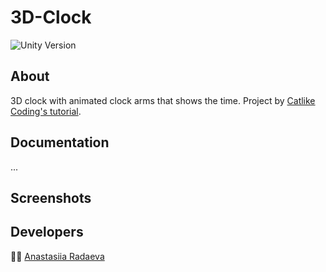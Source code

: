 # 3D-Clock
<p align="left">
   <img src="https://img.shields.io/badge/Engine-Unity%202021.3.14f1-blue" alt="Unity Version">
</p>

## About
3D clock with animated clock arms that shows the time. Project by [Catlike Coding's tutorial](https://catlikecoding.com/unity/tutorials/basics/game-objects-and-scripts/).
## Documentation
...
## Screenshots

[//]: # (<table>)

[//]: # (    <tr>)

[//]: # (            <img src="Images/MainMenu.png" alt="Main Menu">)

[//]: # (    </tr>)

[//]: # (</table>)

## Developers
🙋‍♀️ [Anastasiia Radaeva](https://github.com/AnastasiiaRadaeva)
